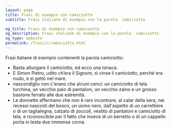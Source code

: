 ```yaml
---
layout: page
title: Frasi di esempio con camiciotto 
subtitle: Frasi italiane di esempio con la parola  camiciotto

og_title: Frasi di esempio con camiciotto 
og_description: Frasi italiane di esempio con la parola  camiciotto
og_type: website
permalink: /frasi/c/camiciotto.html
---
```


Frasi italiane di esempio contenenti la parola camiciotto:


- Basta allungare il camiciotto, ed ecco una tonaca.
- E Simon Pietro, udito ch’era il Signore, si cinse il camiciotto, perché era nudo, e si gettò nel mare.
- nascondiglio non c'erano che alcuni cenci: un camiciotto di tela turchina, un vecchio paio di pantaloni, un vecchio zaino e un grosso bastone ferrato alle due estremità.
- Le donnette affermano che non è raro incontrare, al calar della sera, nei recessi nascosti del bosco, un uomo nero, dall'aspetto di un carrettiere o di un taglialegna, calzato di zoccoli, vestito di pantaloni e camiciotto di tela, e riconoscibile per il fatto che invece di un berretto o di un cappello porta in testa due immense corna.
